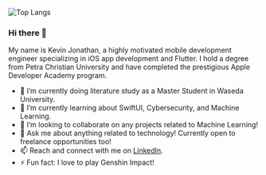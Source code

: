 ![Top Langs](https://github-readme-stats.vercel.app/api/top-langs/?username=KevinJonathan30&layout=compact&langs_count=6&theme=transparent)

### Hi there 👋

My name is Kevin Jonathan, a highly motivated mobile development engineer specializing in iOS app development and Flutter. I hold a degree from Petra Christian University and have completed the prestigious Apple Developer Academy program.

- 🔭 I’m currently doing literature study as a Master Student in Waseda University.
- 🌱 I’m currently learning about SwiftUI, Cybersecurity, and Machine Learning.
- 👯 I’m looking to collaborate on any projects related to Machine Learning!
- 💬 Ask me about anything related to technology! Currently open to freelance opportunities too!
- 📫 Reach and connect with me on [LinkedIn](https://www.linkedin.com/in/kevinjonathan3010/).
- ⚡ Fun fact: I love to play Genshin Impact!
